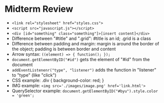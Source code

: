 # Midterm Review
- ```<link rel="stylesheet" href="styles.css">```
- ```<script src="javascript.js"></script>```
- ```<div [id="something" class="something"]>[insert content]</div>```
- Difference between "#title" and ".grid": #title is an id; .grid is a class
- Difference between padding and margin: margin is around the border of the object; padding is between border and content
- Arrow syntax: ```((element) => { function(); });```
- ```document.getElementByID("#id")``` gets the element of "#id" from the document
- ```addEventListenenr("type", "listener")``` adds the function in "listener" to "type" (like "click")
- CSS example: .div { background-color: red; }
- IMG example: ```<img src='./images/image.png' href='link.html'>```
- QuerySelector example: ```document.getElementByID("#byu").style.color = 'green';```